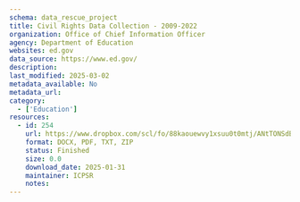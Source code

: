 ```yaml
---
schema: data_rescue_project 
title: Civil Rights Data Collection - 2009-2022
organization: Office of Chief Information Officer
agency: Department of Education
websites: ed.gov
data_source: https://www.ed.gov/
description: 
last_modified: 2025-03-02
metadata_available: No
metadata_url: 
category:
  - ['Education'] 
resources:
  - id: 254
    url: https://www.dropbox.com/scl/fo/88kaouewvy1xsuu0t0mtj/ANtTONSdBUVG7A2n___ukBM?rlkey=yklx1bj4b1toor2tynlftn8fv&dl=0
    format: DOCX, PDF, TXT, ZIP
    status: Finished
    size: 0.0
    download_date: 2025-01-31
    maintainer: ICPSR
    notes: 
---
```

